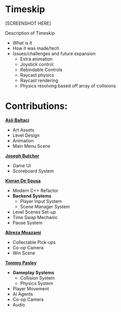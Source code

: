 # Timeskip
[SCREENSHOT HERE]

Description of Timeskip
- What is it
- How it was made/tech
- Issues/challenges and future expansion
  - Extra animation
  - Joystick control
  - Rebindable Controls
  - Raycast physics
  - Raycast rendering
  - Physics resolving based off array of collisions
 
# Contributions:
**[Aslı Baltaci](https://aslibaltaci.github.io/)**
- Art Assets
- Level Design
- Animation
- Main Menu Scene

**[Joseph Butcher]()**
- Game UI
- Scoreboard System
 
**[Kieran De Sousa](https://kieran-de-sousa.github.io/)**
- Modern C++ Refactor
- **Backend Systems**
  - Player Input System
  - Scene Manager System
- Level Scenes Set-up
- Time Swap Mechanic
- Pause System 
 
**[Alireza Moazami]()**
- Collectable Pick-ups
- Co-op Camera
- Win Scene
 
**[Tommy Pasley](https://moosish.github.io/)**
- **Gameplay Systems**
  - Collision System
  - Physics System
- Player Movement
- AI Agents
- Co-op Camera
- Audio
